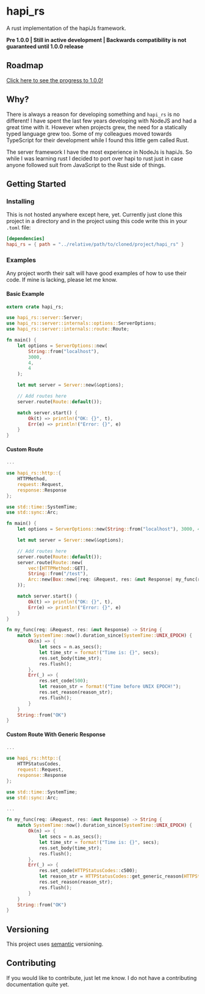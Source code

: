 # hapi_rs
A rust implementation of the hapiJs framework.

**Pre 1.0.0 | Still in active development | Backwards compatibility is not guaranteed until 1.0.0 release**

## Roadmap
[Click here to see the progress to 1.0.0!](docs/Roadmap.md)

## Why?
There is always a reason for developing something and `hapi_rs` is no different! I have spent the last few years developing with NodeJS and had a great time with it. However when projects grew, the need for a statically typed language grew too. Some of my colleagues moved towards TypeScript for their development while I found this little gem called Rust.

The server framework I have the most experience in NodeJs is hapiJs. So while I was learning rust I decided to port over hapi to rust just in case anyone followed suit from JavaScript to the Rust side of things.

## Getting Started

### Installing
This is not hosted anywhere except here, yet. Currently just clone this project in a directory and in the project using this code write this in your `.toml` file:
```toml
[dependencies]
hapi_rs = { path = "../relative/path/to/cloned/project/hapi_rs" }
```

### Examples
Any project worth their salt will have good examples of how to use their code. If mine is lacking, please let me know.

#### Basic Example
```rust
extern crate hapi_rs;

use hapi_rs::server::Server;
use hapi_rs::server::internals::options::ServerOptions;
use hapi_rs::server::internals::route::Route;

fn main() {
    let options = ServerOptions::new(
        String::from("localhost"),
        3000,
        4,
        4
    );

    let mut server = Server::new(&options);

    // Add routes here
    server.route(Route::default());

    match server.start() {
        Ok(t) => println!("OK: {}", t),
        Err(e) => println!("Error: {}", e)
    }
}
```

#### Custom Route
```rust
...

use hapi_rs::http::{
    HTTPMethod,
    request::Request,
    response::Response
};

use std::time::SystemTime;
use std::sync::Arc;

fn main() {
    let options = ServerOptions::new(String::from("localhost"), 3000, 4, 4);

    let mut server = Server::new(&options);

    // Add routes here
    server.route(Route::default());
    server.route(Route::new(
        vec![HTTPMethod::GET],
        String::from("/test"),
        Arc::new(Box::new(|req: &Request, res: &mut Response| my_func(req, res)))
    ));

    match server.start() {
        Ok(t) => println!("OK: {}", t),
        Err(e) => println!("Error: {}", e)
    }
}

fn my_func(req: &Request, res: &mut Response) -> String {
    match SystemTime::now().duration_since(SystemTime::UNIX_EPOCH) {
        Ok(n) => {
            let secs = n.as_secs();
            let time_str = format!("Time is: {}", secs);
            res.set_body(time_str);
            res.flush();
        },
        Err(_) => {
            res.set_code(500);
            let reason_str = format!("Time before UNIX EPOCH!");
            res.set_reason(reason_str);
            res.flush();
        }
    }
    String::from("OK")
}
```

#### Custom Route With Generic Response
```rust
...

use hapi_rs::http::{
    HTTPStatusCodes,
    request::Request,
    response::Response
};

use std::time::SystemTime;
use std::sync::Arc;

...

fn my_func(req: &Request, res: &mut Response) -> String {
    match SystemTime::now().duration_since(SystemTime::UNIX_EPOCH) {
        Ok(n) => {
            let secs = n.as_secs();
            let time_str = format!("Time is: {}", secs);
            res.set_body(time_str);
            res.flush();
        },
        Err(_) => {
            res.set_code(HTTPStatusCodes::c500);
            let reason_str = HTTPStatusCodes::get_generic_reason(HTTPStatusCodes::c500);
            res.set_reason(reason_str);
            res.flush();
        }
    }
    String::from("OK")
}
```

## Versioning
This project uses [semantic](https://semver.org/) versioning.

## Contributing
If you would like to contribute, just let me know. I do not have a contributing documentation quite yet.

